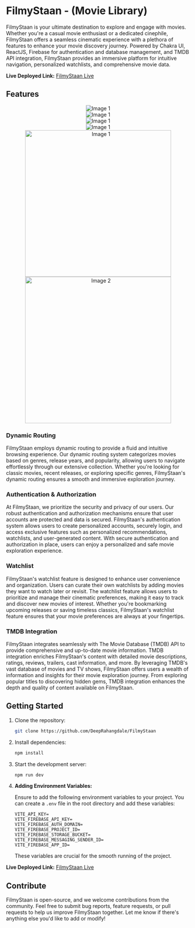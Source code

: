 # FilmyStaan - (Movie Library)

FilmyStaan is your ultimate destination to explore and engage with movies. Whether you're a casual movie enthusiast or a dedicated cinephile, FilmyStaan offers a seamless cinematic experience with a plethora of features to enhance your movie discovery journey. Powered by Chakra UI, ReactJS, Firebase for authentication and database management, and TMDB API integration, FilmyStaan provides an immersive platform for intuitive navigation, personalized watchlists, and comprehensive movie data.

**Live Deployed Link:** [FilmyStaan Live](https://filmy-staan.vercel.app/)

## Features
<div align="center">
  <img src="images/homepage.png" alt="Image 1">
</div>
<div align="center">
  <img src="images/moviedetails.png" alt="Image 1">
</div>

<div align="center">
  <img src="images/search.png" alt="Image 1">
</div>

<div align="center">
  <img src="images/watchlist.png" alt="Image 1">
</div>


<div align="center">
  <img src="images/mob_home.jpg" width="400" alt="Image 1">
  <img src="images/mob_watchlist.jpg" width="400" alt="Image 2">
</div>

### Dynamic Routing

FilmyStaan employs dynamic routing to provide a fluid and intuitive browsing experience. Our dynamic routing system categorizes movies based on genres, release years, and popularity, allowing users to navigate effortlessly through our extensive collection. Whether you're looking for classic movies, recent releases, or exploring specific genres, FilmyStaan's dynamic routing ensures a smooth and immersive exploration journey.

### Authentication & Authorization

At FilmyStaan, we prioritize the security and privacy of our users. Our robust authentication and authorization mechanisms ensure that user accounts are protected and data is secured. FilmyStaan's authentication system allows users to create personalized accounts, securely login, and access exclusive features such as personalized recommendations, watchlists, and user-generated content. With secure authentication and authorization in place, users can enjoy a personalized and safe movie exploration experience.

### Watchlist

FilmyStaan's watchlist feature is designed to enhance user convenience and organization. Users can curate their own watchlists by adding movies they want to watch later or revisit. The watchlist feature allows users to prioritize and manage their cinematic preferences, making it easy to track and discover new movies of interest. Whether you're bookmarking upcoming releases or saving timeless classics, FilmyStaan's watchlist feature ensures that your movie preferences are always at your fingertips.

### TMDB Integration

FilmyStaan integrates seamlessly with The Movie Database (TMDB) API to provide comprehensive and up-to-date movie information. TMDB integration enriches FilmyStaan's content with detailed movie descriptions, ratings, reviews, trailers, cast information, and more. By leveraging TMDB's vast database of movies and TV shows, FilmyStaan offers users a wealth of information and insights for their movie exploration journey. From exploring popular titles to discovering hidden gems, TMDB integration enhances the depth and quality of content available on FilmyStaan.

## Getting Started

1. Clone the repository:

   ```bash
   git clone https://github.com/DeepRahangdale/FilmyStaan
   ```

2. Install dependencies:

   ```bash
   npm install
   ```

3. Start the development server:

   ```bash
   npm run dev
   ```

4. **Adding Environment Variables:**

   Ensure to add the following environment variables to your project. You can create a `.env` file in the root directory and add these variables:

   ```plaintext
   VITE_API_KEY=
   VITE_FIREBASE_API_KEY=
   VITE_FIREBASE_AUTH_DOMAIN=
   VITE_FIREBASE_PROJECT_ID=
   VITE_FIREBASE_STORAGE_BUCKET=
   VITE_FIREBASE_MESSAGING_SENDER_ID=
   VITE_FIREBASE_APP_ID=
   ```

   These variables are crucial for the smooth running of the project.

**Live Deployed Link:** [FilmyStaan Live](https://filmy-staan.vercel.app/)

## Contribute

FilmyStaan is open-source, and we welcome contributions from the community. Feel free to submit bug reports, feature requests, or pull requests to help us improve FilmyStaan together.
Let me know if there's anything else you'd like to add or modify!
